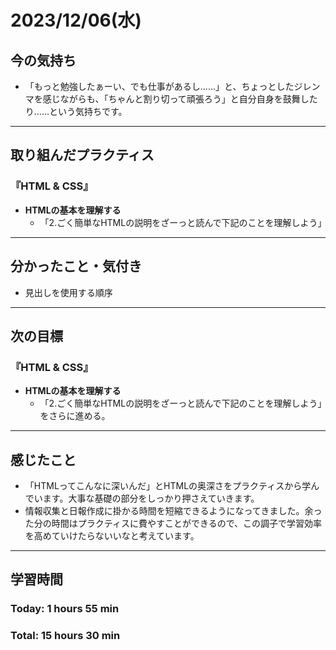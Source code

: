 # 2023/12/06(水)
## 今の気持ち
- 「もっと勉強したぁーい、でも仕事があるし......」と、ちょっとしたジレンマを感じながらも、「ちゃんと割り切って頑張ろう」と自分自身を鼓舞したり......という気持ちです。
---

## 取り組んだプラクティス
### 『HTML & CSS』
- **HTMLの基本を理解する**
  - 「2.ごく簡単なHTMLの説明をざーっと読んで下記のことを理解しよう」
---

## 分かったこと・気付き
- 見出しを使用する順序
---

## 次の目標
### 『HTML & CSS』
- **HTMLの基本を理解する**
  - 「2.ごく簡単なHTMLの説明をざーっと読んで下記のことを理解しよう」をさらに進める。
---

## 感じたこと
- 「HTMLってこんなに深いんだ」とHTMLの奥深さをプラクティスから学んでいます。大事な基礎の部分をしっかり押さえていきます。
- 情報収集と日報作成に掛かる時間を短縮できるようになってきました。余った分の時間はプラクティスに費やすことができるので、この調子で学習効率を高めていけたらないいなと考えています。
---

## 学習時間
### Today: 1 hours 55 min
### Total: 15 hours 30 min
